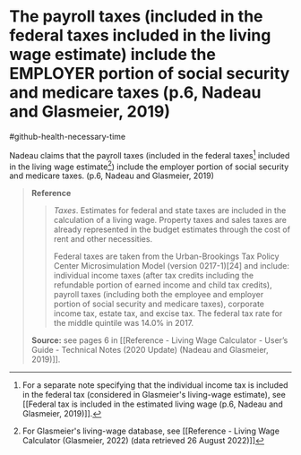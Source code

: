 # The payroll taxes (included in the federal taxes included in the living wage estimate) include the EMPLOYER portion of social security and medicare taxes (p.6, Nadeau and Glasmeier, 2019)
#github-health-necessary-time 

Nadeau claims that the payroll taxes (included in the federal taxes[^incl-fed] included in the living wage estimate[^livwageest]) include the employer portion of social security and medicare taxes. (p.6, Nadeau and Glasmeier, 2019)

>**Reference**
>>*Taxes*. Estimates for federal and state taxes are included in the calculation of a living wage. Property taxes and sales taxes are already represented in the budget estimates through the cost of rent and other necessities.
>>
>>Federal taxes are taken from the Urban-Brookings Tax Policy Center Microsimulation Model (version 0217-1)\[24] and include: individual income taxes (after tax credits including the refundable portion of earned income and child tax credits), payroll taxes (including both the employee and employer portion of social security and medicare taxes), corporate income tax, estate tax, and excise tax. The federal tax rate for the middle quintile was 14.0% in 2017.
>
>**Source:** see pages 6 in [[Reference - Living Wage Calculator - User’s Guide - Technical Notes (2020 Update) (Nadeau and Glasmeier, 2019)]].

[^incl-fed]: For a separate note specifying that the individual income tax is included in the federal tax (considered in Glasmeier's living-wage estimate), see [[Federal tax is included in the estimated living wage (p.6, Nadeau and Glasmeier, 2019)]].
[^livwageest]: For Glasmeier's living-wage database, see [[Reference - Living Wage Calculator (Glasmeier, 2022) (data retrieved 26 August 2022)]]




